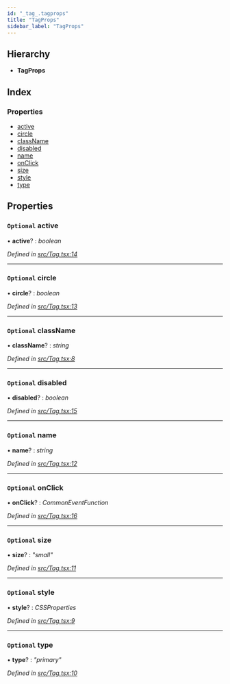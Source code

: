 ```yaml
---
id: "_tag_.tagprops"
title: "TagProps"
sidebar_label: "TagProps"
---
```


## Hierarchy

* **TagProps**

## Index

### Properties

* [active](_tag_.tagprops.md#optional-active)
* [circle](_tag_.tagprops.md#optional-circle)
* [className](_tag_.tagprops.md#optional-classname)
* [disabled](_tag_.tagprops.md#optional-disabled)
* [name](_tag_.tagprops.md#optional-name)
* [onClick](_tag_.tagprops.md#optional-onclick)
* [size](_tag_.tagprops.md#optional-size)
* [style](_tag_.tagprops.md#optional-style)
* [type](_tag_.tagprops.md#optional-type)

## Properties

### `Optional` active

• **active**? : *boolean*

*Defined in [src/Tag.tsx:14](https://github.com/tarojsx/ui/blob/6701f45/src/Tag.tsx#L14)*

___

### `Optional` circle

• **circle**? : *boolean*

*Defined in [src/Tag.tsx:13](https://github.com/tarojsx/ui/blob/6701f45/src/Tag.tsx#L13)*

___

### `Optional` className

• **className**? : *string*

*Defined in [src/Tag.tsx:8](https://github.com/tarojsx/ui/blob/6701f45/src/Tag.tsx#L8)*

___

### `Optional` disabled

• **disabled**? : *boolean*

*Defined in [src/Tag.tsx:15](https://github.com/tarojsx/ui/blob/6701f45/src/Tag.tsx#L15)*

___

### `Optional` name

• **name**? : *string*

*Defined in [src/Tag.tsx:12](https://github.com/tarojsx/ui/blob/6701f45/src/Tag.tsx#L12)*

___

### `Optional` onClick

• **onClick**? : *CommonEventFunction*

*Defined in [src/Tag.tsx:16](https://github.com/tarojsx/ui/blob/6701f45/src/Tag.tsx#L16)*

___

### `Optional` size

• **size**? : *"small"*

*Defined in [src/Tag.tsx:11](https://github.com/tarojsx/ui/blob/6701f45/src/Tag.tsx#L11)*

___

### `Optional` style

• **style**? : *CSSProperties*

*Defined in [src/Tag.tsx:9](https://github.com/tarojsx/ui/blob/6701f45/src/Tag.tsx#L9)*

___

### `Optional` type

• **type**? : *"primary"*

*Defined in [src/Tag.tsx:10](https://github.com/tarojsx/ui/blob/6701f45/src/Tag.tsx#L10)*
